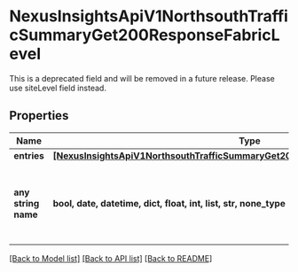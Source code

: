 # NexusInsightsApiV1NorthsouthTrafficSummaryGet200ResponseFabricLevel

This is a deprecated field and will be removed in a future release. Please use siteLevel field instead.

## Properties
Name | Type | Description | Notes
------------ | ------------- | ------------- | -------------
**entries** | [**[NexusInsightsApiV1NorthsouthTrafficSummaryGet200ResponseFabricLevelEntriesInner]**](NexusInsightsApiV1NorthsouthTrafficSummaryGet200ResponseFabricLevelEntriesInner.md) |  | [optional] 
**any string name** | **bool, date, datetime, dict, float, int, list, str, none_type** | any string name can be used but the value must be the correct type | [optional]

[[Back to Model list]](../README.md#documentation-for-models) [[Back to API list]](../README.md#documentation-for-api-endpoints) [[Back to README]](../README.md)


